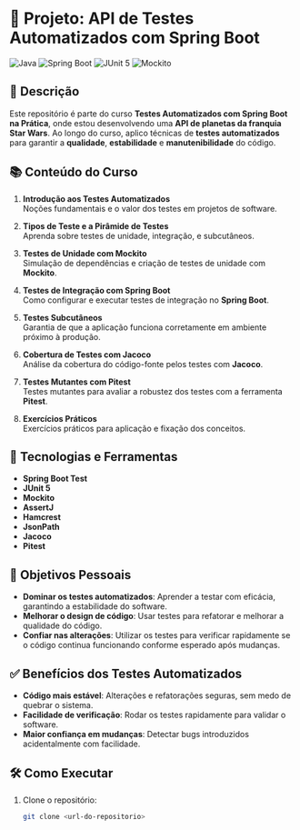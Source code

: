 # 🚀 Projeto: API de Testes Automatizados com Spring Boot

![Java](https://img.shields.io/badge/Java-17+-orange?style=flat&logo=java) 
![Spring Boot](https://img.shields.io/badge/Spring%20Boot-3.0-green?style=flat&logo=spring-boot)
![JUnit 5](https://img.shields.io/badge/JUnit-5.0-blue?style=flat&logo=junit5)
![Mockito](https://img.shields.io/badge/Mockito-4.0-yellow?style=flat)

## 📝 Descrição

Este repositório é parte do curso **Testes Automatizados com Spring Boot na Prática**, onde estou desenvolvendo uma **API de planetas da franquia Star Wars**. Ao longo do curso, aplico técnicas de **testes automatizados** para garantir a **qualidade**, **estabilidade** e **manutenibilidade** do código.

## 📚 Conteúdo do Curso

1. **Introdução aos Testes Automatizados**  
   Noções fundamentais e o valor dos testes em projetos de software.
   
2. **Tipos de Teste e a Pirâmide de Testes**  
   Aprenda sobre testes de unidade, integração, e subcutâneos.

3. **Testes de Unidade com Mockito**  
   Simulação de dependências e criação de testes de unidade com **Mockito**.

4. **Testes de Integração com Spring Boot**  
   Como configurar e executar testes de integração no **Spring Boot**.

5. **Testes Subcutâneos**  
   Garantia de que a aplicação funciona corretamente em ambiente próximo à produção.

6. **Cobertura de Testes com Jacoco**  
   Análise da cobertura do código-fonte pelos testes com **Jacoco**.

7. **Testes Mutantes com Pitest**  
   Testes mutantes para avaliar a robustez dos testes com a ferramenta **Pitest**.

8. **Exercícios Práticos**  
   Exercícios práticos para aplicação e fixação dos conceitos.

## 🔧 Tecnologias e Ferramentas

- **Spring Boot Test**
- **JUnit 5**
- **Mockito**
- **AssertJ**
- **Hamcrest**
- **JsonPath**
- **Jacoco**
- **Pitest**

## 🎯 Objetivos Pessoais

- **Dominar os testes automatizados**: Aprender a testar com eficácia, garantindo a estabilidade do software.
- **Melhorar o design de código**: Usar testes para refatorar e melhorar a qualidade do código.
- **Confiar nas alterações**: Utilizar os testes para verificar rapidamente se o código continua funcionando conforme esperado após mudanças.

## ✅ Benefícios dos Testes Automatizados

- **Código mais estável**: Alterações e refatorações seguras, sem medo de quebrar o sistema.
- **Facilidade de verificação**: Rodar os testes rapidamente para validar o software.
- **Maior confiança em mudanças**: Detectar bugs introduzidos acidentalmente com facilidade.

## 🛠️ Como Executar

1. Clone o repositório:
   ```bash
   git clone <url-do-repositorio>
